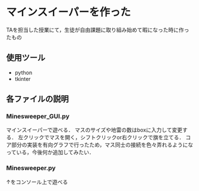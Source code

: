 # マインスイーパーを作った
TAを担当した授業にて，生徒が自由課題に取り組み始めて暇になった時に作ったもの
## 使用ツール
- python
- tkinter
## 各ファイルの説明
### Minesweeper_GUI.py
マインスイーパーで遊べる．
マスのサイズや地雷の数はboxに入力して変更する．
左クリックでマスを開く，シフトクリックor右クリックで旗を立てる．
コア部分の実装を有向グラフで行ったため，マス同士の接続を色々弄れるようになっている，今後何か追加してみたい．
### Minesweeper.py
↑をコンソール上で遊べる
